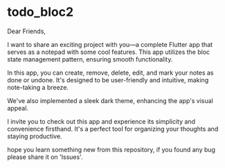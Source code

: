 # todo_bloc2

Dear Friends,

I want to share an exciting project with you—a complete Flutter app that serves as a notepad with some cool features. This app utilizes the bloc state management pattern, ensuring smooth functionality.

In this app, you can create, remove, delete, edit, and mark your notes as done or undone. It's designed to be user-friendly and intuitive, making note-taking a breeze.

We've also implemented a sleek dark theme, enhancing the app's visual appeal.

I invite you to check out this app and experience its simplicity and convenience firsthand. It's a perfect tool for organizing your thoughts and staying productive.


hope you learn something new from this repository, if you found any bug please share it on 'Issues'.
